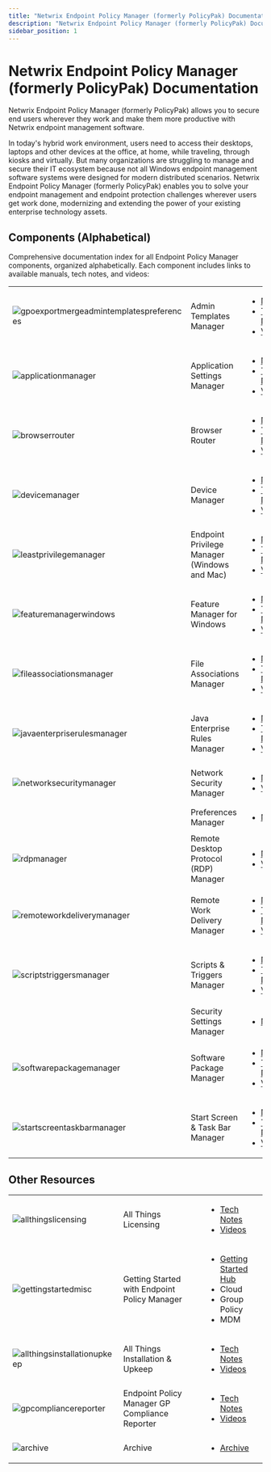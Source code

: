 ```yaml
---
title: "Netwrix Endpoint Policy Manager (formerly PolicyPak) Documentation"
description: "Netwrix Endpoint Policy Manager (formerly PolicyPak) Documentation"
sidebar_position: 1
---
```


# Netwrix Endpoint Policy Manager (formerly PolicyPak) Documentation

Netwrix Endpoint Policy Manager (formerly PolicyPak) allows you to secure end users wherever they
work and make them more productive with Netwrix endpoint management software.

In today's hybrid work environment, users need to access their desktops, laptops and other devices
at the office, at home, while traveling, through kiosks and virtually. But many organizations are
struggling to manage and secure their IT ecosystem because not all Windows endpoint management
software systems were designed for modern distributed scenarios. Netwrix Endpoint Policy Manager
(formerly PolicyPak) enables you to solve your endpoint management and endpoint protection
challenges wherever users get work done, modernizing and extending the power of your existing
enterprise technology assets.

## Components (Alphabetical)

Comprehensive documentation index for all Endpoint Policy Manager components, organized alphabetically. Each component includes links to available manuals, tech notes, and videos:

|                                                                                                                                                        |                                                     |                                                                                                                                                                                                                                                                                        |
| ------------------------------------------------------------------------------------------------------------------------------------------------------ | --------------------------------------------------- | -------------------------------------------------------------------------------------------------------------------------------------------------------------------------------------------------------------------------------------------------------------------------------------- |
| ![gpoexportmergeadmintemplatespreferences](/images/endpointpolicymanager/gpoexportmergeadmintemplatespreferences.webp)                       | Admin Templates Manager | <ul><li>[Manual](/docs/endpointpolicymanager/components/admintemplatesmanager/manual/overview.md)</li><li>[Tech Notes](/docs/endpointpolicymanager/components/admintemplatesmanager/knowledgebase/knowledgebase.md)</li><li>[Videos](/docs/endpointpolicymanager/components/admintemplatesmanager/videolearningcenter/videolearningcenter.md)</li></ul>                       |
| ![applicationmanager](/images/endpointpolicymanager/applicationmanager.webp)                                                                 | Application Settings Manager                        | <ul><li>[Manual](/docs/endpointpolicymanager/components/applicationsettingsmanager/manual/overview.md)</li><li>[Tech Notes](/docs/endpointpolicymanager/components/applicationsettingsmanager/technotes/knowledgebase.md)</li><li>[Videos](/docs/endpointpolicymanager/components/applicationsettingsmanager/videos/videolearningcenter.md)</li></ul>                    |
| ![browserrouter](/images/endpointpolicymanager/browserrouter.webp)                                                                           | Browser Router                                      | <ul><li>[Manual](/docs/endpointpolicymanager/components/browserrouter/manual/overview.md)</li><li>[Tech Notes](/docs/endpointpolicymanager/components/browserrouter/knowledgebase/knowledgebase.md)</li><li>[Videos](/docs/endpointpolicymanager/components/browserrouter/videolearningcenter/videolearningcenter.md)</li></ul>                         |
| ![devicemanager](/images/endpointpolicymanager/devicemanager.webp)                                                                           | Device Manager                                      | <ul><li>[Manual](/docs/endpointpolicymanager/components/devicemanager/manual/overview.md)</li><li>[Tech Notes](/docs/endpointpolicymanager/components/devicemanager/knowledgebase/knowledgebase.md)</li><li>[Videos](/docs/endpointpolicymanager/components/devicemanager/videolearningcenter/videolearningcenter.md)</li></ul>                         |
| ![leastprivilegemanager](/images/endpointpolicymanager/leastprivilegemanager.webp)                                                           | Endpoint Privilege Manager (Windows and Mac)             | <ul><li>[Manual](/docs/endpointpolicymanager/components/endpointprivilegemanager/overview.md)</li><li>[Tech Notes](/docs/endpointpolicymanager/components/endpointprivilegemanager/knowledgebase/knowledgebase.md)</li><li>[Videos](/docs/endpointpolicymanager/components/endpointprivilegemanager/videolearningcenter/videolearningcenter.md)</li></ul>         |
| ![featuremanagerwindows](/images/endpointpolicymanager/featuremanagerwindows.webp)                                                           | Feature Manager for Windows                         | <ul><li>[Manual](/docs/endpointpolicymanager/components/featuremanager/manual/overview.md)</li><li>[Tech Notes](/docs/endpointpolicymanager/components/featuremanager/technotes/knowledgebase.md)</li><li>[Videos](/docs/endpointpolicymanager/components/featuremanager/videos/videolearningcenter.md)</li></ul>                       |
| ![fileassociationsmanager](/images/endpointpolicymanager/fileassociationsmanager.webp)                                                       | File Associations Manager                           | <ul><li>[Manual](/docs/endpointpolicymanager/components/fileassociationsmanager/manual/overview.md)</li><li>[Tech Notes](/docs/endpointpolicymanager/components/fileassociationsmanager/knowledgebase/knowledgebase.md)</li><li>[Videos](/docs/endpointpolicymanager/components/fileassociationsmanager/videolearningcenter/videolearningcenter.md)</li></ul>     |
| ![javaenterpriserulesmanager](/images/endpointpolicymanager/javaenterpriserulesmanager.webp)                                                 | Java Enterprise Rules Manager                       | <ul><li>[Manual](/docs/endpointpolicymanager/components/javaenterpriserules/manual/javaenterpriserules/overview.md)</li><li>[Tech Notes](/docs/endpointpolicymanager/components/javaenterpriserules/technotes/knowledgebase.md)</li><li>[Videos](/docs/endpointpolicymanager/components/javaenterpriserules/videos/videolearningcenter.md)</li></ul>             |
| ![networksecuritymanager](/images/endpointpolicymanager/networksecuritymanager.webp)                                                         | Network Security Manager                            | <ul><li>[Manual](/docs/endpointpolicymanager/components/networksecuritymanager/manual/overview.md)</li><li>[Videos](/docs/endpointpolicymanager/components/networksecuritymanager/videos/videolearningcenter.md)</li></ul>                                                                                                                                 |
|                                                                                                                                                        | Preferences Manager                                 | <ul><li>[Manual](/docs/endpointpolicymanager/components/preferencesmanager/manual/overview.md)</li></ul>                                                                                                                                 |
| ![rdpmanager](/images/endpointpolicymanager/rdpmanager.webp)                                                                                 | Remote Desktop Protocol (RDP) Manager              | <ul><li>[Manual](/docs/endpointpolicymanager/components/remotedesktopprotocolmanager/manual/overview.md)</li><li>[Videos](/docs/endpointpolicymanager/components/remotedesktopprotocolmanager/videos/videolearningcenter.md)</li></ul>                                                                                                                                      |
| ![remoteworkdeliverymanager](/images/endpointpolicymanager/remoteworkdeliverymanager.webp)                                                   | Remote Work Delivery Manager                        | <ul><li>[Manual](/docs/endpointpolicymanager/components/remoteworkdeliverymanager/manual/overview.md)</li><li>[Tech Notes](/docs/endpointpolicymanager/components/remoteworkdeliverymanager/technotes/knowledgebase.md)</li><li>[Videos](/docs/endpointpolicymanager/components/remoteworkdeliverymanager/videos/videolearningcenter.md)</li></ul>               |
| ![scriptstriggersmanager](/images/endpointpolicymanager/scriptstriggersmanager.webp)                                                         | Scripts & Triggers Manager                          | <ul><li>[Manual](/docs/endpointpolicymanager/components/scriptstriggers/manual/overview.md)</li><li>[Tech Notes](/docs/endpointpolicymanager/components/scriptstriggers/knowledgebase/knowledgebase.md)</li><li>[Videos](/docs/endpointpolicymanager/components/scriptstriggers/videolearningcenter/videolearningcenter.md)</li></ul>                     |
|                                                                                                                                                        | Security Settings Manager                           | <ul><li>[Manual](/docs/endpointpolicymanager/components/securitysettingsmanager/manual/overview.md)</li></ul>                                                                                                                                 |
| ![softwarepackagemanager](/images/endpointpolicymanager/softwarepackagemanager.webp)                                                         | Software Package Manager                            | <ul><li>[Manual](/docs/endpointpolicymanager/components/softwarepackage/manual/overview.md)</li><li>[Tech Notes](/docs/endpointpolicymanager/components/softwarepackage/technotes/knowledgebase.md)</li><li>[Videos](/docs/endpointpolicymanager/components/softwarepackage/videos/videolearningcenter.md)</li></ul>                     |
| ![startscreentaskbarmanager](/images/endpointpolicymanager/startscreentaskbarmanager.webp)                                                   | Start Screen & Task Bar Manager                     | <ul><li>[Manual](/docs/endpointpolicymanager/components/startscreenandtaskbar/manual/overview.md)</li><li>[Tech Notes](/docs/endpointpolicymanager/components/startscreenandtaskbar/technotes/knowledgebase.md)</li><li>[Videos](/docs/endpointpolicymanager/components/startscreenandtaskbar/videos/videolearningcenter.md)</li></ul>         |

## Other Resources

|                                                                                                                                                        |                                                     |                                                                                                                                                                                                                                                                                        |
| ------------------------------------------------------------------------------------------------------------------------------------------------------ | --------------------------------------------------- | -------------------------------------------------------------------------------------------------------------------------------------------------------------------------------------------------------------------------------------------------------------------------------------- |
| ![allthingslicensing](/images/endpointpolicymanager/allthingslicensing.webp)                                                                 | All Things Licensing                                | <ul><li>[Tech Notes](/docs/endpointpolicymanager/licensing/knowledgebase/knowledgebase.md)</li><li>[Videos](/docs/endpointpolicymanager/licensing/videolearningcenter/videolearningcenter.md)</li></ul>                                 |
| ![gettingstartedmisc](/images/endpointpolicymanager/gettingstartedmisc.webp)                                                                 | Getting Started with Endpoint Policy Manager        | <ul><li>[Getting Started Hub](/docs/endpointpolicymanager/gettingstarted/overview.md)</li><li>Cloud</li><li>Group Policy</li><li>MDM</li></ul> |
| ![allthingsinstallationupkeep](/images/endpointpolicymanager/allthingsinstallationupkeep.webp)                                               | All Things Installation & Upkeep                    | <ul><li>[Tech Notes](/docs/endpointpolicymanager/installation/knowledgebase/knowledgebase.md)</li><li>[Videos](/docs/endpointpolicymanager/installation/videolearningcenter/videolearningcenter.md)</li></ul>                           |
| ![gpcompliancereporter](/images/endpointpolicymanager/gpcompliancereporter.webp)                                                             | Endpoint Policy Manager GP Compliance Reporter      | <ul><li>[Tech Notes](/docs/endpointpolicymanager/gpcompliancereporter/technotes/knowledgebase.md)</li><li>[Videos](/docs/endpointpolicymanager/gpcompliancereporter/videos/videolearningcenter.md)</li></ul>           |
| ![archive](/images/endpointpolicymanager/archive.webp)                                                                                       | Archive                                             | <ul><li>[Archive](/docs/endpointpolicymanager/archive/overview.md)</li></ul>                                                                                                                                                                                             |
